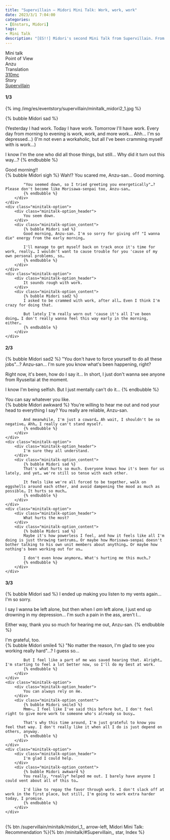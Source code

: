 ```yaml
---
title: "Supervillain – Midori Mini Talk: Work, work, work"
date: 2023/3/1 7:04:00
categories:
- [Enstars, Midori]
tags:
- Mini Talk
description: "[ES!!] Midori's second Mini Talk from Supervillain. From Anzu's POV."
---
```

<div class="three-wrapper" style="--storyColor:#965e7d;--storyColor-rgb:150,94,125;--storyColor-h:326.8;--storyColor-s: 23%;--storyColor-l:47.8%;">
    <div class="info-area">
        <div class="info">
            <div class="info-item characters">
                <div class="label">
                    Mini talk
                </div>
                <div class="value">
								<a href="/categories/Enstars/Midori" character="Midori"></a>
                </div>
            </div>
            <div class="info-item one">
                <div class="label">
                    Point of View
                </div>
                <div class="value">
                    Anzu
                </div>
            </div>
            <div class="info-item two">
                <div class="label">
                    Translation
                </div>
                <div class="value">
                    <a href="/about">310mc</a>
                </div>
            </div>
            <div class="info-item three">
                <div class="label">
                   Story
                </div>
                <div class="value">
                    <a href="/supervillain">Supervillain</a>
                </div>
            </div>
        </div>
    </div>
</div>

<!-- more -->

#### <div mt="rare"></div> 1/3

{% img /img/es/eventstory/supervillain/minitalk_midori2_1.jpg %}

{% bubble Midori sad %}
<th>(Yesterday I had work. Today I have work. Tomorrow I'll have work. Every day from morning to evening is work, work, and more work… Ahh… I'm so depressed…)</th>

<th>(I'm not even a workaholic, but all I've been cramming myself with is work…)</th>

I know I'm the one who did all those things, but still… Why did it turn out this way…?
{% endbubble %}

<div class="minitalk" character="Anzu">
    <div class="minitalk-option">
        <div class="minitalk-option_header">
            Good morning!!
        </div>
        <div class="minitalk-option_content">
            {% bubble Midori sigh %}
            Wah!? You scared me, Anzu-san… Good morning.

            "You seemed down, so I tried greeting you energetically"…? Please don't become like Morisawa-senpai too, Anzu-san…
			{% endbubble %}
        </div>
    </div>
    <div class="minitalk-option">
        <div class="minitalk-option_header">
            You seem down.
        </div>
        <div class="minitalk-option_content">
            {% bubble Midori sad %}
            Good morning, Anzu-san. I'm so sorry for giving off "I wanna die" energy from the early morning…

            I'll manage to get myself back on track once it's time for work, really… I wouldn't want to cause trouble for you 'cause of my own personal problems, so…
			{% endbubble %}
        </div>
    </div>
    <div class="minitalk-option">
        <div class="minitalk-option_header">
            It sounds rough with work.
        </div>
        <div class="minitalk-option_content">
            {% bubble Midori sad2 %}
            I asked to be crammed with work, after all… Even I think I'm crazy for doing that.

            But lately I'm really worn out 'cause it's all I've been doing… I don't really wanna feel this way early in the morning, either…
			{% endbubble %}
        </div>
    </div>
</div>

#### <div mt="rare"></div> 2/3

{% bubble Midori sad2 %}
"You don't have to force yourself to do all these jobs"…? Anzu-san… I'm sure you know what's been happening, right?

Right now, it's been, how do I say it… In short, I just don't wanna see anyone from Ryuseitai at the moment.

I know I'm being selfish. But I just mentally can't do it…
{% endbubble %}

<div class="minitalk" character="Anzu">
    <div class="minitalk-option">
        <div class="minitalk-option_header">
            You can say whatever you like.
        </div>
        <div class="minitalk-option_content">
            {% bubble Midori awkward %}
            You're willing to hear me out and nod your head to everything I say? You really are reliable, Anzu-san.

            And meanwhile, I'm just a coward… Ah wait, I shouldn't be so negative… Ahh… I really can't stand myself.
			{% endbubble %}
        </div>
    </div>
    <div class="minitalk-option">
        <div class="minitalk-option_header">
            I'm sure they all understand.
        </div>
        <div class="minitalk-option_content">
            {% bubble Midori sad %}
            That's what hurts so much. Everyone knows how it's been for us lately, and yet… we're still so tense with each other.

            It feels like we're all forced to be together, walk on eggshells around each other, and avoid dampening the mood as much as possible… It hurts so much…
			{% endbubble %}
        </div>
    </div>
    <div class="minitalk-option">
        <div class="minitalk-option_header">
            What hurts the most?
        </div>
        <div class="minitalk-option_content">
            {% bubble Midori sad %}
            Maybe it's how powerless I feel, and how it feels like all I'm doing is just throwing tantrums… Or maybe how Morisawa-senpai doesn't bother talking to his own unit members about anything… Or maybe how nothing's been working out for us…

            I don't even know anymore… What's hurting me this much…?
			{% endbubble %}
        </div>
    </div>
</div>

#### <div mt="rare"></div> 3/3

{% bubble Midori sad %}
I ended up making you listen to my vents again… I'm so sorry.

I say I wanna be left alone, but then when I *am* left alone, I just end up drowning in my depression… I'm such a pain in the ass, aren't I…

Either way, thank you so much for hearing me out, Anzu-san.
{% endbubble %}

<div class="minitalk" character="Anzu">
    <div class="minitalk-option">
        <div class="minitalk-option_header">
          I'm grateful, too.
        </div>
        <div class="minitalk-option_content">
            {% bubble Midori smile4 %}
            "No matter the reason, I'm glad to see you working really hard"…? I guess so…

            But I feel like a part of me was saved hearing that. Alright… I'm starting to feel a lot better now, so I'll do my best at work.
			{% endbubble %}
        </div>
    </div>
    <div class="minitalk-option">
        <div class="minitalk-option_header">
            You can always rely on me.
        </div>
        <div class="minitalk-option_content">
            {% bubble Midori smile3 %}
            Mmm~… I feel like I've said this before but, I don't feel right to give more work to someone who's already so busy…

            That's why this time around, I'm just grateful to know you feel that way. I don't really like it when all I do is just depend on others, anyway.
			{% endbubble %}
        </div>
    </div>
    <div class="minitalk-option">
        <div class="minitalk-option_header">
            I'm glad I could help.
        </div>
        <div class="minitalk-option_content">
            {% bubble Midori awkward %}
            You really, *really* helped me out. I barely have anyone I could vent about all of this to…

            I'd like to repay the favor through work. I don't slack off at work in the first place, but still, I'm going to work extra harder today, I promise.
			{% endbubble %}
        </div>
    </div>
</div>
<br>
<div toc>{% btn /supervillain/minitalk/midori_1,, arrow-left, Midori Mini Talk: Recommendation %}{% btn /minitalk/#Supervillain,, star, Index %}</div>
